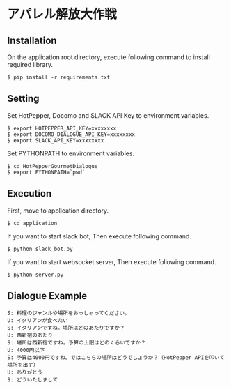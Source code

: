 # アパレル解放大作戦


## Installation
On the application root directory, execute following command to install required library.

```
$ pip install -r requirements.txt
```

## Setting
Set HotPepper, Docomo and SLACK API Key to environment variables.

```
$ export HOTPEPPER_API_KEY=xxxxxxxx
$ export DOCOMO_DIALOGUE_API_KEY=xxxxxxxx
$ export SLACK_API_KEY=xxxxxxxx
```

Set PYTHONPATH to environment variables.

```
$ cd HotPepperGourmetDialogue
$ export PYTHONPATH=`pwd`
```

## Execution
First, move to application directory. 

```
$ cd application
```

If you want to start slack bot, Then execute following command.

```
$ python slack_bot.py
```

If you want to start websocket server, Then execute following command.

```
$ python server.py
```

## Dialogue Example

```
S: 料理のジャンルや場所をおっしゃってください。
U: イタリアンが食べたい
S: イタリアンですね。場所はどのあたりですか？
U: 西新宿のあたり
S: 場所は西新宿ですね。予算の上限はどのくらいですか？
U: 4000円以下
S: 予算は4000円ですね。ではこちらの場所はどうでしょうか？（HotPepper APIを叩いて場所を出す）
U: ありがとう
S: どういたしまして
```
